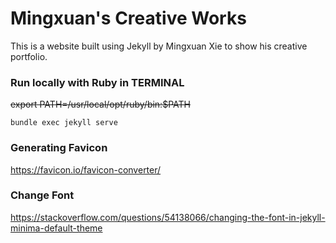 # Mingxuan's Creative Works

This is a website built using Jekyll by Mingxuan Xie to show his creative portfolio.

### Run locally with Ruby in TERMINAL
~~export PATH=/usr/local/opt/ruby/bin:$PATH~~
```
bundle exec jekyll serve
```
### Generating Favicon
https://favicon.io/favicon-converter/

### Change Font
https://stackoverflow.com/questions/54138066/changing-the-font-in-jekyll-minima-default-theme
